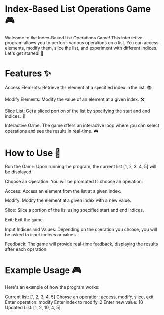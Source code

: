 # Index-Based List Operations Game 🎮
Welcome to the Index-Based List Operations Game! This interactive program allows you to perform various operations on a list. You can access elements, modify them, slice the list, and experiment with different indices. Let's get started! 🚀

# Features ✨
Access Elements: Retrieve the element at a specified index in the list. 📚

Modify Elements: Modify the value of an element at a given index. 🛠️

Slice List: Get a sliced portion of the list by specifying the start and end indices. 🔪

Interactive Game: The game offers an interactive loop where you can select operations and see the results in real-time. 🎮

# How to Use 📝
Run the Game: Upon running the program, the current list [1, 2, 3, 4, 5] will be displayed.

Choose an Operation: You will be prompted to choose an operation:

Access: Access an element from the list at a given index.

Modify: Modify the element at a given index with a new value.

Slice: Slice a portion of the list using specified start and end indices.

Exit: Exit the game.

Input Indices and Values: Depending on the operation you choose, you will be asked to input indices or values.

Feedback: The game will provide real-time feedback, displaying the results after each operation.

# Example Usage 🎮
Here's an example of how the program works:

Current list: [1, 2, 3, 4, 5]
Choose an operation: access, modify, slice, exit
Enter operation: modify
Enter index to modify: 2
Enter new value: 10
Updated List: [1, 2, 10, 4, 5]